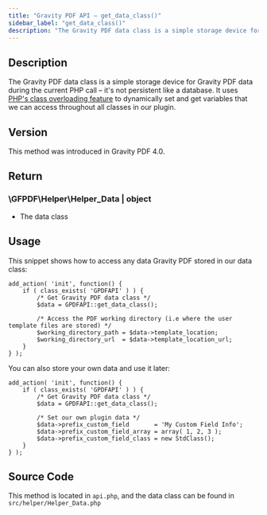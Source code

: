 ```yaml
---
title: "Gravity PDF API – get_data_class()"
sidebar_label: "get_data_class()"
description: "The Gravity PDF data class is a simple storage device for Gravity Forms data during the current PHP call – it's not persistent like a database."
---
```


## Description 

The Gravity PDF data class is a simple storage device for Gravity PDF data during the current PHP call – it's not persistent like a database. It uses [PHP's class overloading feature](http://php.net/manual/en/language.oop5.overloading.php) to dynamically set and get variables that we can access throughout all classes in our plugin.

## Version 

This method was introduced in Gravity PDF 4.0.

## Return 

### \\GFPDF\\Helper\\Helper\_Data \| object
* The data class

## Usage 

This snippet shows how to access any data Gravity PDF stored in our data class:

```
add_action( 'init', function() {
    if ( class_exists( 'GPDFAPI' ) ) {
        /* Get Gravity PDF data class */
        $data = GPDFAPI::get_data_class();

        /* Access the PDF working directory (i.e where the user template files are stored) */
        $working_directory_path = $data->template_location;
        $working_directory_url  = $data->template_location_url;
    }
} );
```

You can also store your own data and use it later:

```
add_action( 'init', function() {
    if ( class_exists( 'GPDFAPI' ) ) {
        /* Get Gravity PDF data class */
        $data = GPDFAPI::get_data_class();

        /* Set our own plugin data */
        $data->prefix_custom_field       = 'My Custom Field Info';
        $data->prefix_custom_field_array = array( 1, 2, 3 );
        $data->prefix_custom_field_class = new StdClass();
    }
} );
```

## Source Code 

This method is located in `api.php`, and the data class can be found in `src/helper/Helper_Data.php`

